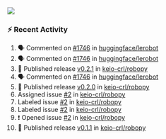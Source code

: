 <div>
  <img src="http://github-profile-summary-cards.vercel.app/api/cards/profile-details?username=tetsugo02&theme=vue"/>
</div>

### :zap: Recent Activity
<!--START_SECTION:activity-->
1. 🗣 Commented on [#1746](https://github.com/huggingface/lerobot/pull/1746#issuecomment-3417518294) in [huggingface/lerobot](https://github.com/huggingface/lerobot)
2. 🗣 Commented on [#1746](https://github.com/huggingface/lerobot/pull/1746#issuecomment-3416186960) in [huggingface/lerobot](https://github.com/huggingface/lerobot)
3. 🚀 Published release [v0.2.1](https://github.com/keio-crl/robopy/releases/tag/v0.2.1) in [keio-crl/robopy](https://github.com/keio-crl/robopy)
4. 🗣 Commented on [#1746](https://github.com/huggingface/lerobot/pull/1746#issuecomment-3359643500) in [huggingface/lerobot](https://github.com/huggingface/lerobot)
5. 🚀 Published release [v0.2.0](https://github.com/keio-crl/robopy/releases/tag/v0.2.0) in [keio-crl/robopy](https://github.com/keio-crl/robopy)
6.  Assigned issue [#2](https://github.com/keio-crl/robopy/issues/2) in [keio-crl/robopy](https://github.com/keio-crl/robopy)
7.  Labeled issue [#2](https://github.com/keio-crl/robopy/issues/2) in [keio-crl/robopy](https://github.com/keio-crl/robopy)
8.  Labeled issue [#2](https://github.com/keio-crl/robopy/issues/2) in [keio-crl/robopy](https://github.com/keio-crl/robopy)
9. ❗ Opened issue [#2](https://github.com/keio-crl/robopy/issues/2) in [keio-crl/robopy](https://github.com/keio-crl/robopy)
10. 🚀 Published release [v0.1.1](https://github.com/keio-crl/robopy/releases/tag/v0.1.1) in [keio-crl/robopy](https://github.com/keio-crl/robopy)
<!--END_SECTION:activity-->
